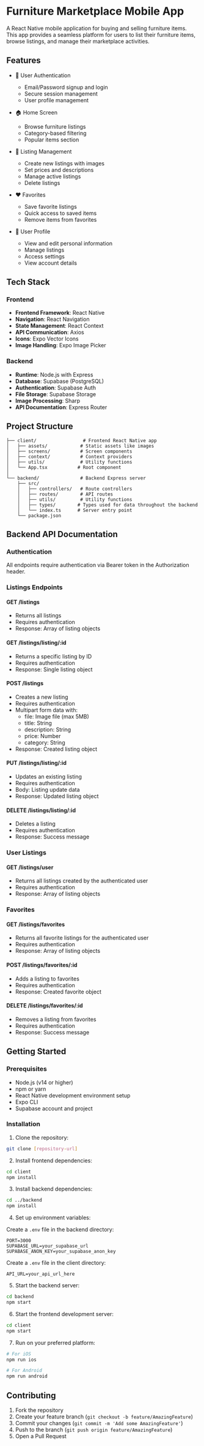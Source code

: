 # Furniture Marketplace Mobile App

A React Native mobile application for buying and selling furniture items. This app provides a seamless platform for users to list their furniture items, browse listings, and manage their marketplace activities.

## Features

- 🔐 User Authentication
  - Email/Password signup and login
  - Secure session management
  - User profile management

- 🏠 Home Screen
  - Browse furniture listings
  - Category-based filtering
  - Popular items section

- 📝 Listing Management
  - Create new listings with images
  - Set prices and descriptions
  - Manage active listings
  - Delete listings

- ❤️ Favorites
  - Save favorite listings
  - Quick access to saved items
  - Remove items from favorites

- 👤 User Profile
  - View and edit personal information
  - Manage listings
  - Access settings
  - View account details

## Tech Stack

### Frontend
- **Frontend Framework**: React Native
- **Navigation**: React Navigation
- **State Management**: React Context
- **API Communication**: Axios
- **Icons**: Expo Vector Icons
- **Image Handling**: Expo Image Picker

### Backend
- **Runtime**: Node.js with Express
- **Database**: Supabase (PostgreSQL)
- **Authentication**: Supabase Auth
- **File Storage**: Supabase Storage
- **Image Processing**: Sharp
- **API Documentation**: Express Router

## Project Structure

```
├── client/                 # Frontend React Native app
│   ├── assets/            # Static assets like images
│   ├── screens/           # Screen components
│   ├── context/           # Context providers
│   ├── utils/             # Utility functions
│   └── App.tsx           # Root component
│
└── backend/               # Backend Express server
    ├── src/
    │   ├── controllers/   # Route controllers
    │   ├── routes/        # API routes
    │   ├── utils/         # Utility functions
    │   ├── types/        # Types used for data throughout the backend
    │   └── index.ts      # Server entry point
    └── package.json
```

## Backend API Documentation

### Authentication
All endpoints require authentication via Bearer token in the Authorization header.

### Listings Endpoints

#### GET /listings
- Returns all listings
- Requires authentication
- Response: Array of listing objects

#### GET /listings/listing/:id
- Returns a specific listing by ID
- Requires authentication
- Response: Single listing object

#### POST /listings
- Creates a new listing
- Requires authentication
- Multipart form data with:
  - file: Image file (max 5MB)
  - title: String
  - description: String
  - price: Number
  - category: String
- Response: Created listing object

#### PUT /listings/listing/:id
- Updates an existing listing
- Requires authentication
- Body: Listing update data
- Response: Updated listing object

#### DELETE /listings/listing/:id
- Deletes a listing
- Requires authentication
- Response: Success message

### User Listings

#### GET /listings/user
- Returns all listings created by the authenticated user
- Requires authentication
- Response: Array of listing objects

### Favorites

#### GET /listings/favorites
- Returns all favorite listings for the authenticated user
- Requires authentication
- Response: Array of listing objects

#### POST /listings/favorites/:id
- Adds a listing to favorites
- Requires authentication
- Response: Created favorite object

#### DELETE /listings/favorites/:id
- Removes a listing from favorites
- Requires authentication
- Response: Success message

## Getting Started

### Prerequisites

- Node.js (v14 or higher)
- npm or yarn
- React Native development environment setup
- Expo CLI
- Supabase account and project

### Installation

1. Clone the repository:
```bash
git clone [repository-url]
```

2. Install frontend dependencies:
```bash
cd client
npm install
```

3. Install backend dependencies:
```bash
cd ../backend
npm install
```

4. Set up environment variables:

Create a `.env` file in the backend directory:
```
PORT=3000
SUPABASE_URL=your_supabase_url
SUPABASE_ANON_KEY=your_supabase_anon_key
```

Create a `.env` file in the client directory:
```
API_URL=your_api_url_here
```

5. Start the backend server:
```bash
cd backend
npm start
```

6. Start the frontend development server:
```bash
cd client
npm start
```

7. Run on your preferred platform:
```bash
# For iOS
npm run ios

# For Android
npm run android
```

## Contributing

1. Fork the repository
2. Create your feature branch (`git checkout -b feature/AmazingFeature`)
3. Commit your changes (`git commit -m 'Add some AmazingFeature'`)
4. Push to the branch (`git push origin feature/AmazingFeature`)
5. Open a Pull Request

